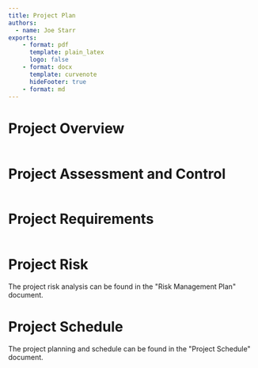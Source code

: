 ```yaml
---
title: Project Plan
authors:
  - name: Joe Starr
exports:
    - format: pdf
      template: plain_latex
      logo: false
    - format: docx
      template: curvenote
      hideFooter: true
    - format: md
---
```

# Project Overview

```{include} sections/overview.md
```

# Project Assessment and Control

```{include} sections/change_control.md
```

# Project Requirements

```{include} sections/requirements.md
```

# Project Risk

The project risk analysis can be found in the "Risk Management Plan" document.

# Project Schedule

The project planning and schedule can be found in the "Project Schedule" document.
